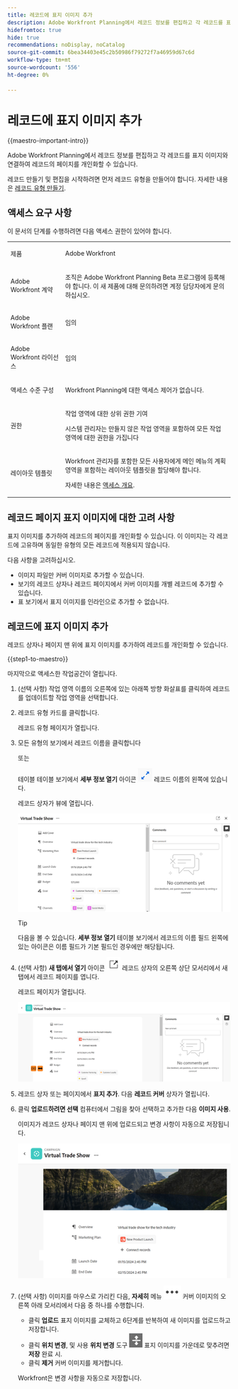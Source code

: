```yaml
---
title: 레코드에 표지 이미지 추가
description: Adobe Workfront Planning에서 레코드 정보를 편집하고 각 레코드를 표지 이미지와 연결하여 레코드의 페이지를 개인화할 수 있습니다.
hidefromtoc: true
hide: true
recommendations: noDisplay, noCatalog
source-git-commit: 6bea34403e45c2b50986f79272f7a46959d67c6d
workflow-type: tm+mt
source-wordcount: '556'
ht-degree: 0%

---
```


<!--update the metadata with real information-->

# 레코드에 표지 이미지 추가

{{maestro-important-intro}}

Adobe Workfront Planning에서 레코드 정보를 편집하고 각 레코드를 표지 이미지와 연결하여 레코드의 페이지를 개인화할 수 있습니다.

레코드 만들기 및 편집을 시작하려면 먼저 레코드 유형을 만들어야 합니다.
자세한 내용은 [레코드 유형 만들기](../architecture/create-record-types.md).

## 액세스 요구 사항

<!--************double-check permissions here - asking Isk and Lilit what permissions users need for adding thumbnails-->

이 문서의 단계를 수행하려면 다음 액세스 권한이 있어야 합니다.

<table style="table-layout:auto">
 <col>
 </col>
 <col>
 </col>
 <tbody>
    <tr>
<tr>
<td>
   <p> 제품</p> </td>
   <td>
   <p> Adobe Workfront</p> </td>
  </tr>  
 <td role="rowheader"><p>Adobe Workfront 계약</p></td>
   <td>
<p>조직은 Adobe Workfront Planning Beta 프로그램에 등록해야 합니다. 이 새 제품에 대해 문의하려면 계정 담당자에게 문의하십시오. </p>
   </td>
  </tr>
  <tr>
   <td role="rowheader"><p>Adobe Workfront 플랜</p></td>
   <td>
<p>임의</p>
   </td>
  </tr>
  <tr>
   <td role="rowheader"><p>Adobe Workfront 라이선스</p></td>
   <td>
   <p>임의</p> 
  </td>
  </tr>

<tr>
   <td role="rowheader"><p>액세스 수준 구성</p></td>
   <td> <p>Workfront Planning에 대한 액세스 제어가 없습니다. </p>  
</td>
  </tr>
<tr>
   <td role="rowheader"><p>권한</p></td>
   <td> <p>작업 영역에 대한 상위 권한 기여 </p>  
   <p>시스템 관리자는 만들지 않은 작업 영역을 포함하여 모든 작업 영역에 대한 권한을 가집니다</p>
</td>
  </tr>
<tr>
   <td role="rowheader"><p>레이아웃 템플릿</p></td>
   <td>  <p>Workfront 관리자를 포함한 모든 사용자에게 메인 메뉴의 계획 영역을 포함하는 레이아웃 템플릿을 할당해야 합니다. </p> <p>자세한 내용은 <a href="/help/quicksilver/maestro/access/access-overview.md">액세스 개요</a>. </p>  
</td>
  </tr>

</tbody>
</table>

## 레코드 페이지 표지 이미지에 대한 고려 사항

표지 이미지를 추가하여 레코드의 페이지를 개인화할 수 있습니다. 이 이미지는 각 레코드에 고유하며 동일한 유형의 모든 레코드에 적용되지 않습니다.

다음 사항을 고려하십시오.

* 이미지 파일만 커버 이미지로 추가할 수 있습니다.
  <!--above: when you know exactly what type of files are allowed, add the exact extensions above-->
* 보기의 레코드 상자나 레코드 페이지에서 커버 이미지를 개별 레코드에 추가할 수 있습니다.
* 표 보기에서 표지 이미지를 인라인으로 추가할 수 없습니다.

## 레코드에 표지 이미지 추가

레코드 상자나 페이지 맨 위에 표지 이미지를 추가하여 레코드를 개인화할 수 있습니다.

{{step1-to-maestro}}

마지막으로 액세스한 작업공간이 열립니다.

1. (선택 사항) 작업 영역 이름의 오른쪽에 있는 아래쪽 방향 화살표를 클릭하여 레코드를 업데이트할 작업 영역을 선택합니다.

1. 레코드 유형 카드를 클릭합니다.

   레코드 유형 페이지가 열립니다.

1. 모든 유형의 보기에서 레코드 이름을 클릭합니다

   또는

   테이블 테이블 보기에서 **세부 정보 열기** 아이콘 ![](assets/open-details-icon-in-table-name-field.png) 레코드 이름의 왼쪽에 있습니다.

   레코드 상자가 뷰에 열립니다.

   ![](assets/details-box.png)

   >[!TIP]
   >
   >다음을 볼 수 있습니다. **세부 정보 열기** 테이블 보기에서 레코드의 이름 필드 왼쪽에 있는 아이콘은 이름 필드가 기본 필드인 경우에만 해당됩니다.

1. (선택 사항) **새 탭에서 열기** 아이콘 ![](assets/open-details-in-a-new-tab-icon.png) <!--check the icon; they are changing it--> 레코드 상자의 오른쪽 상단 모서리에서 새 탭에서 레코드 페이지를 엽니다.

   레코드 페이지가 열립니다.

   ![](assets/details-page.png)

1. 레코드 상자 또는 페이지에서 **표지 추가**. <!--check the casing here; I logged a bug for this-->
다음 **레코드 커버** 상자가 열립니다.

1. 클릭 **업로드하려면 선택** 컴퓨터에서 그림을 찾아 선택하고 추가한 다음 **이미지 사용**.

   이미지가 레코드 상자나 페이지 맨 위에 업로드되고 변경 사항이 자동으로 저장됩니다.

   ![](assets/record-page-with-cover-image.png)

1. (선택 사항) 이미지를 마우스로 가리킨 다음, **자세히** 메뉴 ![](assets/more-menu.png) 커버 이미지의 오른쪽 아래 모서리에서 다음 중 하나를 수행합니다.

   * 클릭 **업로드** 표지 이미지를 교체하고 6단계를 반복하여 새 이미지를 업로드하고 저장합니다.
   * 클릭 **위치 변경**, 및 사용 **위치 변경** 도구 ![](assets/reposition-tool-icon.png) 표지 이미지를 가운데로 맞추려면 **저장** 완료 시.
   * 클릭 **제거** 커버 이미지를 제거합니다.

   Workfront은 변경 사항을 자동으로 저장합니다.